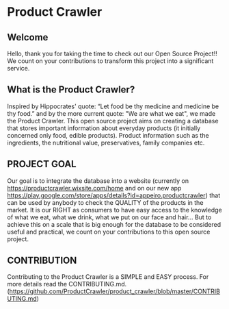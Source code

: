 # Product Crawler

## Welcome
Hello, thank you for taking the time to check out our Open Source Project!! We count on your contributions to transform this project into 
a significant service.

## What is the Product Crawler?
Inspired by Hippocrates' quote: “Let food be thy medicine and medicine be thy food.” and by the more current quote: "We are what we eat", we 
made the Product Crawler. 
This open source project aims on creating a database that stores important information about everyday products (it initially concerned 
only food, edible products). Product information such as the ingredients, the nutritional value, preservatives, family companies etc.

## PROJECT GOAL 
Our goal is to integrate the database into a website (currently on https://productcrawler.wixsite.com/home and on our new app https://play.google.com/store/apps/details?id=appeiro.productcrawler) that can be used by anybody to check the QUALITY of the products in the market. It is
our RIGHT as consumers to have easy access to the knowledge of what we eat, what we drink, what we put on our face and hair...
But to achieve this on a scale that is big enough for the database to be considered useful and practical, we count on your contributions
to this open source project.

## CONTRIBUTION
Contributing to the Product Crawler is a SIMPLE and EASY process. For more details read the CONTRIBUTING.md. (https://github.com/ProductCrawler/product_crawler/blob/master/CONTRIBUTING.md)
